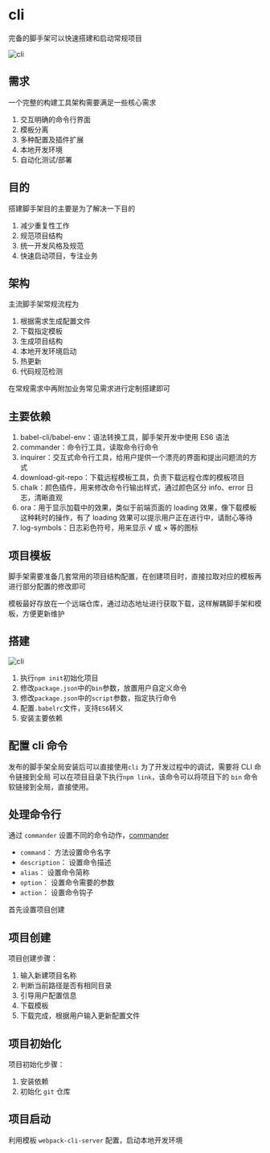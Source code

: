 # cli

完备的脚手架可以快速搭建和启动常规项目

![cli](../assets/images/cli_structure.png.png)

## 需求

一个完整的构建工具架构需要满足一些核心需求

1. 交互明确的命令行界面
2. 模板分离
3. 多种配置及插件扩展
4. 本地开发环境
5. 自动化测试/部署

## 目的

搭建脚手架目的主要是为了解决一下目的

1. 减少重复性工作
2. 规范项目结构
3. 统一开发风格及规范
4. 快速启动项目，专注业务

## 架构

主流脚手架常规流程为

1. 根据需求生成配置文件
2. 下载指定模板
3. 生成项目结构
4. 本地开发环境启动
5. 热更新
6. 代码规范检测

在常规需求中再附加业务常见需求进行定制搭建即可

## 主要依赖

1. babel-cli/babel-env：语法转换工具，脚手架开发中使用 ES6 语法
2. commander：命令行工具，读取命令行命令
3. inquirer：交互式命令行工具，给用户提供一个漂亮的界面和提出问题流的方式
4. download-git-repo：下载远程模板工具，负责下载远程仓库的模板项目
5. chalk：颜色插件，用来修改命令行输出样式，通过颜色区分 info、error 日志，清晰直观
6. ora：用于显示加载中的效果，类似于前端页面的 loading 效果，像下载模板这种耗时的操作，有了 loading 效果可以提示用户正在进行中，请耐心等待
7. log-symbols：日志彩色符号，用来显示 √ 或 × 等的图标

## 项目模板

脚手架需要准备几套常用的项目结构配置，在创建项目时，直接拉取对应的模板再进行部分配置的修改即可

模板最好存放在一个远端仓库，通过动态地址进行获取下载，这样解耦脚手架和模板，方便更新维护

## 搭建

![cli](../assets/images/cli_flow.png.png)

1. 执行`npm init`初始化项目
2. 修改`package.json`中的`bin`参数，放置用户自定义命令
3. 修改`package.json`中的`script`参数，指定执行命令
4. 配置`.babelrc`文件，支持`ES6`转义
5. 安装主要依赖

## 配置 cli 命令

发布的脚手架全局安装后可以直接使用`cli`
为了开发过程中的调试，需要将 CLI 命令链接到全局
可以在项目目录下执行`npm link`，该命令可以将项目下的 `bin` 命令软链接到全局，直接使用。

## 处理命令行

通过 `commander` 设置不同的命令动作，[commander](https://github.com/tj/commander.js/blob/HEAD/Readme_zh-CN.md)

- `command`： 方法设置命令名字
- `description`： 设置命令描述
- `alias`： 设置命令简称
- `option`： 设置命令需要的参数
- `action`： 设置命令钩子

首先设置项目创建

## 项目创建

项目创建步骤：

1. 输入新建项目名称
2. 判断当前路径是否有相同目录
3. 引导用户配置信息
4. 下载模板
5. 下载完成，根据用户输入更新配置文件

## 项目初始化

项目初始化步骤：

1. 安装依赖
2. 初始化 `git` 仓库


## 项目启动

利用模板 `webpack-cli-server` 配置，启动本地开发环境
